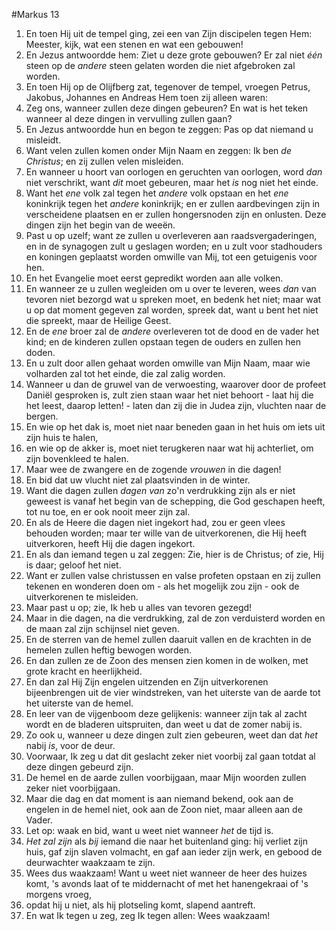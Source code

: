 #Markus 13
1. En toen Hij uit de tempel ging, zei een van Zijn discipelen tegen Hem: Meester, kijk, wat een stenen en wat een gebouwen!
2. En Jezus antwoordde hem: Ziet u deze grote gebouwen? Er zal niet *één* steen op de *andere* steen gelaten worden die niet afgebroken zal worden.
3. En toen Hij op de Olijfberg zat, tegenover de tempel, vroegen Petrus, Jakobus, Johannes en Andreas Hem toen zij alleen waren:
4. Zeg ons, wanneer zullen deze dingen gebeuren? En wat is het teken wanneer al deze dingen in vervulling zullen gaan?
5. En Jezus antwoordde hun en begon te zeggen: Pas op dat niemand u misleidt.
6. Want velen zullen komen onder Mijn Naam en zeggen: Ik ben *de Christus*; en zij zullen velen misleiden.
7. En wanneer u hoort van oorlogen en geruchten van oorlogen, word *dan* niet verschrikt, want *dit* moet gebeuren, maar het *is* nog niet het einde.
8. Want het *ene* volk zal tegen het *andere* volk opstaan en het *ene* koninkrijk tegen het *andere* koninkrijk; en er zullen aardbevingen zijn in verscheidene plaatsen en er zullen hongersnoden zijn en onlusten. Deze dingen zijn het begin van de weeën.
9. Past u op uzelf; want ze zullen u overleveren aan raadsvergaderingen, en in de synagogen zult u geslagen worden; en u zult voor stadhouders en koningen geplaatst worden omwille van Mij, tot een getuigenis voor hen.
10. En het Evangelie moet eerst gepredikt worden aan alle volken.
11. En wanneer ze u zullen wegleiden om u over te leveren, wees *dan* van tevoren niet bezorgd wat u spreken moet, en bedenk het niet; maar wat u op dat moment gegeven zal worden, spreek dat, want u bent het niet die spreekt, maar de Heilige Geest.
12. En de *ene* broer zal de *andere* overleveren tot de dood en de vader het kind; en de kinderen zullen opstaan tegen de ouders en zullen hen doden.
13. En u zult door allen gehaat worden omwille van Mijn Naam, maar wie volharden zal tot het einde, die zal zalig worden.
14. Wanneer u dan de gruwel van de verwoesting, waarover door de profeet Daniël gesproken is, zult zien staan waar het niet behoort - laat hij die het leest, daarop letten! - laten dan zij die in Judea zijn, vluchten naar de bergen.
15. En wie op het dak is, moet niet naar beneden gaan in het huis om iets uit zijn huis te halen,
16. en wie op de akker is, moet niet terugkeren naar wat hij achterliet, om zijn bovenkleed te halen.
17. Maar wee de zwangere en de zogende *vrouwen* in die dagen!
18. En bid dat uw vlucht niet zal plaatsvinden in de winter.
19. Want die dagen zullen *dagen van* zo'n verdrukking zijn als er niet geweest is vanaf het begin van de schepping, die God geschapen heeft, tot nu toe, en er ook nooit meer zijn zal.
20. En als de Heere die dagen niet ingekort had, zou er geen vlees behouden worden; maar ter wille van de uitverkorenen, die Hij heeft uitverkoren, heeft Hij die dagen ingekort.
21. En als dan iemand tegen u zal zeggen: Zie, hier is de Christus; of zie, Hij is daar; geloof het niet.
22. Want er zullen valse christussen en valse profeten opstaan en zij zullen tekenen en wonderen doen om - als het mogelijk zou zijn - ook de uitverkorenen te misleiden.
23. Maar past u op; zie, Ik heb u alles van tevoren gezegd!
24. Maar in die dagen, na die verdrukking, zal de zon verduisterd worden en de maan zal zijn schijnsel niet geven.
25. En de sterren van de hemel zullen daaruit vallen en de krachten in de hemelen zullen heftig bewogen worden.
26. En dan zullen ze de Zoon des mensen zien komen in de wolken, met grote kracht en heerlijkheid.
27. En dan zal Hij Zijn engelen uitzenden en Zijn uitverkorenen bijeenbrengen uit de vier windstreken, van het uiterste van de aarde tot het uiterste van de hemel.
28. En leer van de vijgenboom deze gelijkenis: wanneer zijn tak al zacht wordt en de bladeren uitspruiten, dan weet u dat de zomer nabij is.
29. Zo ook u, wanneer u deze dingen zult zien gebeuren, weet dan dat *het* nabij *is*, voor de deur.
30. Voorwaar, Ik zeg u dat dit geslacht zeker niet voorbij zal gaan totdat al deze dingen gebeurd zijn.
31. De hemel en de aarde zullen voorbijgaan, maar Mijn woorden zullen zeker niet voorbijgaan.
32. Maar die dag en dat moment is aan niemand bekend, ook aan de engelen in de hemel niet, ook aan de Zoon niet, maar alleen aan de Vader.
33. Let op: waak en bid, want u weet niet wanneer *het* de tijd is.
34. *Het zal zijn* als *bij* iemand die naar het buitenland ging: hij verliet zijn huis, gaf zijn slaven volmacht, en gaf aan ieder zijn werk, en gebood de deurwachter waakzaam te zijn.
35. Wees dus waakzaam! Want u weet niet wanneer de heer des huizes komt, 's avonds laat of te middernacht of met het hanengekraai of 's morgens vroeg,
36. opdat hij u niet, als hij plotseling komt, slapend aantreft.
37. En wat Ik tegen u zeg, zeg Ik tegen allen: Wees waakzaam!
